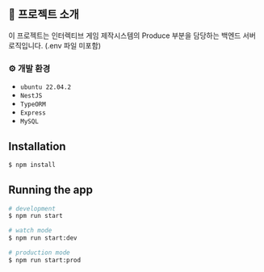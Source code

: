 ## 📱 프로젝트 소개
이 프로젝트는 인터렉티브 게임 제작시스템의 Produce 부분을 담당하는 백엔드 서버 로직입니다.
(.env 파일 미포함)


### ⚙️ 개발 환경
- `ubuntu 22.04.2`
- `NestJS`
- `TypeORM`
- `Express`
- `MySQL`


## Installation

```bash
$ npm install
```

## Running the app

```bash
# development
$ npm run start

# watch mode
$ npm run start:dev

# production mode
$ npm run start:prod
```
